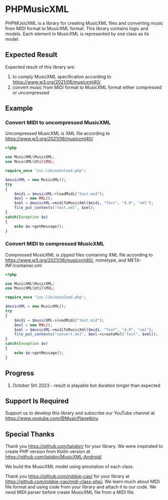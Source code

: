 # PHPMusicXML

PHPMUsicXML is a library for creating MusicXML files and converting music from MIDI format to MusicXML format. This library contains logic and models. Each element in MusicXML is represented by one class as its model.

## Expected Result

Expected result of this library are:

1. to comply MusicXML specification according to https://www.w3.org/2021/06/musicxml40/ 
2. convert music from MIDI format to MusicXML format either compressed or uncompressed


## Example

### Convert MIDI to uncompressed MusicXML

Uncompressed MusicXML is XML file according to https://www.w3.org/2021/06/musicxml40/

```php
<?php

use MusicXML\MusicXML;
use MusicXML\Util\MXL;

require_once "inc.lib/autoload.php";

$musicXML = new MusicXML();
try
{
    $midi = $musicXML->loadMidi("test.mid");
    $mxl = new MXL();
    $xml = $musicXML->midiToMusicXml($midi, "Test", "4.0", "xml");
    file_put_contents("test.xml", $xml);
}
catch(Exception $e)
{
    echo $e->getMessage();  
}
```

### Convert MIDI to compressed MusicXML

Compressed MusicXML is zipped files containing XML file according to https://www.w3.org/2021/06/musicxml40/, mimetype, and META-INF/container.xml

```php
<?php

use MusicXML\MusicXML;
use MusicXML\Util\MXL;

require_once "inc.lib/autoload.php";

$musicXML = new MusicXML();
try
{
    $midi = $musicXML->loadMidi("test.mid");
    $mxl = new MXL();
    $xml = $musicXML->midiToMusicXml($midi, "Test", "4.0", "xml");
    file_put_contents("convert.mxl", $mxl->createMxl("Test", $xml));
}
catch(Exception $e)
{
    echo $e->getMessage();  
}
```

## Progress

1. October 5th 2023 - result is playable but duration longer than expected


## Support Is Required

Support us to develop this library and subscribe our YouTube channel at https://www.youtube.com/@MusicPlanetbiru

## Special Thanks

Thank you https://github.com/talobin/ for your library. We were inspirated to create PHP version from Kotlin version at https://github.com/talobin/MusicXML-Android/

We build the MusicXML model using annotation of each class.

Thank you https://github.com/robbie-cao/ for your library at https://github.com/robbie-cao/midi-class-php/. We learn much about MIDI file format and using code from your library and attach it to our code. We need MIDI parser before create MusicXML file from a MIDI file.
